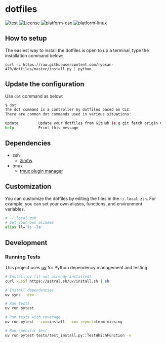 # dotfiles
[![test](https://github.com/ryosan-470/dotfiles/workflows/test/badge.svg)](https://github.com/ryosan-470/dotfiles/actions?query=workflow%3Atest)
[![License](http://img.shields.io/:license-mit-blue.svg?style=flat-square)](./LICENSE)
![platform-osx](https://img.shields.io/badge/platform-osx-blue.svg?style=flat-square)
![platform-linux](https://img.shields.io/badge/platform-Linux-blue.svg?style=flat-square)

## How to setup

The easiest way to install the dotfiles is open to up a terminal, type the installation command below:

```console
curl -L https://raw.githubusercontent.com/ryosan-470/dotfiles/master/install.py | python
```

## Update the configuration
Use `dot` command as below:

```bash
$ dot
The dot command is a controller my dotfiles based on CLI
There are common dot commands used in various situations:

update         Update your dotfiles from GitHub (e.g git fetch origin master)
help           Print this message
```

## Dependencies

- zsh
  - [zimfw](https://github.com/zimfw/zimfw)
- tmux
  - [tmux plugin manager](https://github.com/tmux-plugins/tpm)

## Customization

You can customize the dotfiles by editing the files in the `~/.local.zsh`.
For example, you can set your own aliases, functions, and environment variables.

```bash
# ~/.local.zsh
# Set your own aliases
alias ll='ls -la'
```

## Development

### Running Tests

This project uses [uv](https://docs.astral.sh/uv/) for Python dependency management and testing.

```bash
# Install uv (if not already installed)
curl -LsSf https://astral.sh/uv/install.sh | sh

# Install dependencies
uv sync --dev

# Run tests
uv run pytest

# Run tests with coverage
uv run pytest --cov=install --cov-report=term-missing

# Run specific test
uv run pytest tests/test_install.py::TestWhichFunction -v
```
